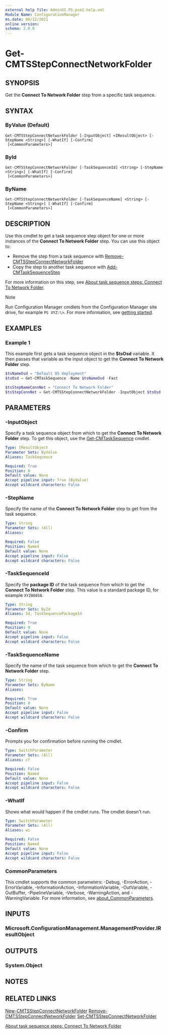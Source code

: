 ```yaml
---
external help file: AdminUI.PS.psm1-help.xml
Module Name: ConfigurationManager
ms.date: 08/12/2021
online version:
schema: 2.0.0
---
```


# Get-CMTSStepConnectNetworkFolder

## SYNOPSIS

Get the **Connect To Network Folder** step from a specific task sequence.

## SYNTAX

### ByValue (Default)
```
Get-CMTSStepConnectNetworkFolder [-InputObject] <IResultObject> [-StepName <String>] [-WhatIf] [-Confirm]
 [<CommonParameters>]
```

### ById
```
Get-CMTSStepConnectNetworkFolder [-TaskSequenceId] <String> [-StepName <String>] [-WhatIf] [-Confirm]
 [<CommonParameters>]
```

### ByName
```
Get-CMTSStepConnectNetworkFolder [-TaskSequenceName] <String> [-StepName <String>] [-WhatIf] [-Confirm]
 [<CommonParameters>]
```

## DESCRIPTION

Use this cmdlet to get a task sequence step object for one or more instances of the **Connect To Network Folder** step. You can use this object to:

- Remove the step from a task sequence with [Remove-CMTSStepConnectNetworkFolder](Remove-CMTSStepConnectNetworkFolder.md)
- Copy the step to another task sequence with [Add-CMTaskSequenceStep](Add-CMTaskSequenceStep.md)

For more information on this step, see [About task sequence steps: Connect To Network Folder](/mem/configmgr/osd/understand/task-sequence-steps#BKMK_ConnectToNetworkFolder).

> [!NOTE]
> Run Configuration Manager cmdlets from the Configuration Manager site drive, for example `PS XYZ:\>`. For more information, see [getting started](/powershell/sccm/overview).

## EXAMPLES

### Example 1

This example first gets a task sequence object in the **$tsOsd** variable. It then passes that variable as the input object to get the **Connect To Network Folder** step.

```powershell
$tsNameOsd = "Default OS deployment"
$tsOsd = Get-CMTaskSequence -Name $tsNameOsd -Fast

$tsStepNameConnNet = "Connect To Network Folder"
$tsStepConnNet = Get-CMTSStepConnectNetworkFolder -InputObject $tsOsd -StepName $tsStepNameConnNet
```

## PARAMETERS

### -InputObject

Specify a task sequence object from which to get the **Connect To Network Folder** step. To get this object, use the [Get-CMTaskSequence](Get-CMTaskSequence.md) cmdlet.

```yaml
Type: IResultObject
Parameter Sets: ByValue
Aliases: TaskSequence

Required: True
Position: 0
Default value: None
Accept pipeline input: True (ByValue)
Accept wildcard characters: False
```

### -StepName

Specify the name of the **Connect To Network Folder** step to get from the task sequence.

```yaml
Type: String
Parameter Sets: (All)
Aliases:

Required: False
Position: Named
Default value: None
Accept pipeline input: False
Accept wildcard characters: False
```

### -TaskSequenceId

Specify the **package ID** of the task sequence from which to get the **Connect To Network Folder** step. This value is a standard package ID, for example `XYZ00858`.

```yaml
Type: String
Parameter Sets: ById
Aliases: Id, TaskSequencePackageId

Required: True
Position: 0
Default value: None
Accept pipeline input: False
Accept wildcard characters: False
```

### -TaskSequenceName

Specify the name of the task sequence from which to get the **Connect To Network Folder** step.

```yaml
Type: String
Parameter Sets: ByName
Aliases:

Required: True
Position: 0
Default value: None
Accept pipeline input: False
Accept wildcard characters: False
```

### -Confirm

Prompts you for confirmation before running the cmdlet.

```yaml
Type: SwitchParameter
Parameter Sets: (All)
Aliases: cf

Required: False
Position: Named
Default value: None
Accept pipeline input: False
Accept wildcard characters: False
```

### -WhatIf

Shows what would happen if the cmdlet runs. The cmdlet doesn't run.

```yaml
Type: SwitchParameter
Parameter Sets: (All)
Aliases: wi

Required: False
Position: Named
Default value: None
Accept pipeline input: False
Accept wildcard characters: False
```

### CommonParameters
This cmdlet supports the common parameters: -Debug, -ErrorAction, -ErrorVariable, -InformationAction, -InformationVariable, -OutVariable, -OutBuffer, -PipelineVariable, -Verbose, -WarningAction, and -WarningVariable. For more information, see [about_CommonParameters](http://go.microsoft.com/fwlink/?LinkID=113216).

## INPUTS

### Microsoft.ConfigurationManagement.ManagementProvider.IResultObject

## OUTPUTS

### System.Object

## NOTES

## RELATED LINKS

[New-CMTSStepConnectNetworkFolder](New-CMTSStepConnectNetworkFolder.md)
[Remove-CMTSStepConnectNetworkFolder](Remove-CMTSStepConnectNetworkFolder.md)
[Set-CMTSStepConnectNetworkFolder](Set-CMTSStepConnectNetworkFolder.md)

[About task sequence steps: Connect To Network Folder](/mem/configmgr/osd/understand/task-sequence-steps#BKMK_ConnectToNetworkFolder)

